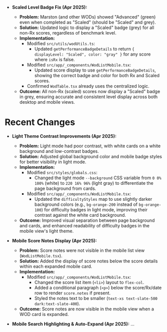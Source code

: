 - **Scaled Level Badge Fix (Apr 2025):**

  - **Problem:** Marston (and other WODs) showed "Advanced" (green) even when completed as "Scaled" (should be "Scaled" and grey).
  - **Solution:** Updated logic to display a "Scaled" badge (grey) for all non-Rx scores, regardless of benchmark level.
  - **Implementation:**
    - Modified `src/utils/wodUtils.ts`:
      - Updated `getPerformanceBadgeDetails` to return `{ displayLevel: "Scaled", color: "gray" }` for any score where `isRx` is false.
    - Modified `src/app/_components/WodListMobile.tsx`:
      - Updated score display to use `getPerformanceBadgeDetails`, showing the correct badge and color for both Rx and Scaled scores.
    - Confirmed `WodTable.tsx` already uses the centralized logic.
  - **Outcome:** All non-Rx (scaled) scores now display a "Scaled" badge in grey, ensuring accurate and consistent level display across both desktop and mobile views.

# Recent Changes

- **Light Theme Contrast Improvements (Apr 2025):**

  - **Problem:** Light mode had poor contrast, with white cards on a white background and low-contrast badges.
  - **Solution:** Adjusted global background color and mobile badge styles for better visibility in light mode.
  - **Implementation:**
    - Modified `src/styles/globals.css`:
      - Changed the light mode `--background` CSS variable from `0 0% 100%` (white) to `220 16% 96%` (light gray) to differentiate the page background from cards.
    - Modified `src/app/_components/WodListMobile.tsx`:
      - Updated the `difficultyStyles` map to use slightly darker background colors (e.g., `bg-orange-200` instead of `bg-orange-100`) for difficulty badges in light mode, improving their contrast against the white card background.
  - **Outcome:** Improved visual separation between page background and cards, and enhanced readability of difficulty badges in the mobile view's light theme.

- **Mobile Score Notes Display (Apr 2025):**

  - **Problem:** Score notes were not visible in the mobile list view (`WodListMobile.tsx`).
  - **Solution:** Added the display of score notes below the score details within each expanded mobile card.
  - **Implementation:**
    - Modified `src/app/_components/WodListMobile.tsx`:
      - Changed the score list item (`<li>`) layout to `flex-col`.
      - Added a conditional paragraph (`<p>`) below the score/Rx/date row to render `score.notes` if present.
      - Styled the notes text to be smaller (`text-xs text-slate-500 dark:text-slate-400`).
  - **Outcome:** Score notes are now visible in the mobile view when a WOD card is expanded.

- **Mobile Search Highlighting & Auto-Expand (Apr 2025):**
  ...
